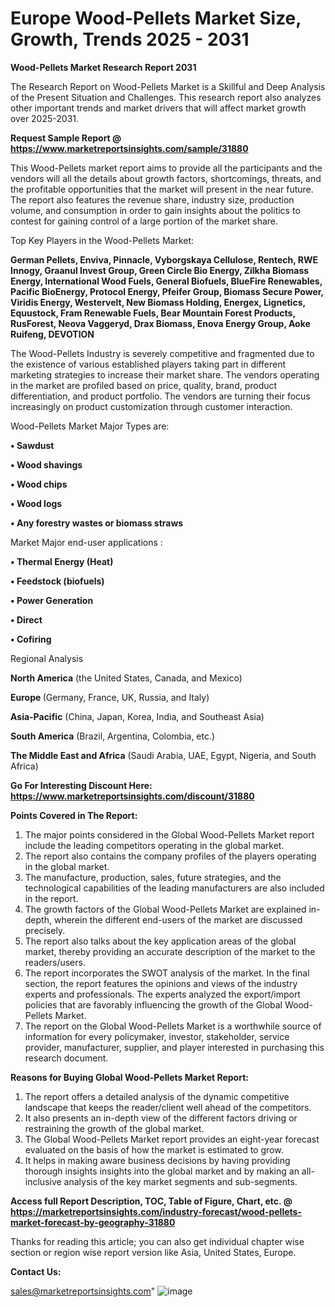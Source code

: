  # Europe Wood-Pellets Market Size, Growth, Trends 2025 - 2031

<strong>Wood-Pellets Market Research Report 2031</strong>

The Research Report on Wood-Pellets Market is a Skillful and Deep Analysis of the Present Situation and Challenges. This research report also analyzes other important trends and market drivers that will affect market growth over 2025-2031.

<strong>Request Sample Report @ <a href=https://www.marketreportsinsights.com/sample/31880>https://www.marketreportsinsights.com/sample/31880</a></strong>

This Wood-Pellets market report aims to provide all the participants and the vendors will all the details about growth factors, shortcomings, threats, and the profitable opportunities that the market will present in the near future. The report also features the revenue share, industry size, production volume, and consumption in order to gain insights about the politics to contest for gaining control of a large portion of the market share.

Top Key Players in the Wood-Pellets Market:

<strong>German Pellets, Enviva, Pinnacle, Vyborgskaya Cellulose, Rentech, RWE Innogy, Graanul Invest Group, Green Circle Bio Energy, Zilkha Biomass Energy, International Wood Fuels, General Biofuels, BlueFire Renewables, Pacific BioEnergy, Protocol Energy, Pfeifer Group, Biomass Secure Power, Viridis Energy, Westervelt, New Biomass Holding, Energex, Lignetics, Equustock, Fram Renewable Fuels, Bear Mountain Forest Products, RusForest, Neova Vaggeryd, Drax Biomass, Enova Energy Group, Aoke Ruifeng, DEVOTION</strong>

The Wood-Pellets Industry is severely competitive and fragmented due to the existence of various established players taking part in different marketing strategies to increase their market share. The vendors operating in the market are profiled based on price, quality, brand, product differentiation, and product portfolio. The vendors are turning their focus increasingly on product customization through customer interaction.

Wood-Pellets Market Major Types are:

<strong>• Sawdust

• Wood shavings

• Wood chips

• Wood logs

• Any forestry wastes or biomass straws</strong>

Market Major end-user applications :

<strong>• Thermal Energy (Heat)

• Feedstock (biofuels)

• Power Generation

• Direct

• Cofiring</strong>

Regional Analysis

</u><strong><b>North America</b></strong> (the United States, Canada, and Mexico)

<strong><b>Europe </b></strong>(Germany, France, UK, Russia, and Italy)

<strong><b>Asia-Pacific</b></strong> (China, Japan, Korea, India, and Southeast Asia)

<strong><b>South America</b></strong> (Brazil, Argentina, Colombia, etc.)

<strong><b>The Middle East and Africa</b></strong> (Saudi Arabia, UAE, Egypt, Nigeria, and South Africa)

<strong>Go For Interesting Discount Here: <a href=https://www.marketreportsinsights.com/discount/31880>https://www.marketreportsinsights.com/discount/31880</a></strong>

<strong>Points Covered in The Report:</strong>
<ol>
  <li>The major points considered in the Global Wood-Pellets Market report include the leading competitors operating in the global market.</li>
  <li>The report also contains the company profiles of the players operating in the global market.</li>
  <li>The manufacture, production, sales, future strategies, and the technological capabilities of the leading manufacturers are also included in the report.</li>
  <li>The growth factors of the Global Wood-Pellets Market are explained in-depth, wherein the different end-users of the market are discussed precisely.</li>
  <li>The report also talks about the key application areas of the global market, thereby providing an accurate description of the market to the readers/users.</li>
  <li>The report incorporates the SWOT analysis of the market. In the final section, the report features the opinions and views of the industry experts and professionals. The experts analyzed the export/import policies that are favorably influencing the growth of the Global Wood-Pellets Market.</li>
  <li>The report on the Global Wood-Pellets Market is a worthwhile source of information for every policymaker, investor, stakeholder, service provider, manufacturer, supplier, and player interested in purchasing this research document.</li>
</ol>
<strong>Reasons for Buying Global Wood-Pellets Market Report:</strong>

<ol>
  <li>The report offers a detailed analysis of the dynamic competitive landscape that keeps the reader/client well ahead of the competitors.</li>
  <li>It also presents an in-depth view of the different factors driving or restraining the growth of the global market.</li>
  <li>The Global Wood-Pellets Market report provides an eight-year forecast evaluated on the basis of how the market is estimated to grow.</li>
  <li>It helps in making aware business decisions by having providing thorough insights insights into the global market and by making an all-inclusive analysis of the key market segments and sub-segments.</li>
</ol>
<strong>Access full Report Description, TOC, Table of Figure, Chart, etc. @ <a href=https://marketreportsinsights.com/industry-forecast/wood-pellets-market-forecast-by-geography-31880>https://marketreportsinsights.com/industry-forecast/wood-pellets-market-forecast-by-geography-31880</a></strong>


Thanks for reading this article; you can also get individual chapter wise section or region wise report version like Asia, United States, Europe.

<strong>Contact Us:</strong>

sales@marketreportsinsights.com"
![image](https://github.com/user-attachments/assets/0b37b837-001c-45af-bc71-5f43d2a076c7)
